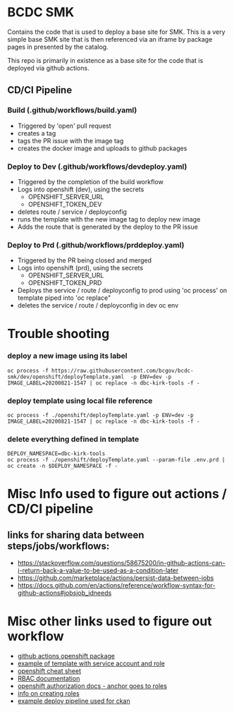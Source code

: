 # BCDC SMK

Contains the code that is used to deploy a base site for SMK.  This is a very
simple base SMK site that is then referenced via an iframe by package pages
in presented by the catalog.

This repo is primarily in existence as a base site for the code that is 
deployed via github actions.

## CD/CI Pipeline

### Build (.github/workflows/build.yaml)
* Triggered by 'open' pull request
* creates a tag
* tags the PR issue with the image tag
* creates the docker image and uploads to github packages


### Deploy to Dev (.github/workflows/devdeploy.yaml)
* Triggered by the completion of the build workflow
* Logs into openshift (dev), using the secrets
    * OPENSHIFT_SERVER_URL
    * OPENSHIFT_TOKEN_DEV
* deletes route / service / deployconfig
* runs the template with the new image tag to deploy new image
* Adds the route that is generated by the deploy to the PR issue

### Deploy to Prd (.github/workflows/prddeploy.yaml)
* Triggered by the PR being closed and merged
* Logs into openshift  (prd), using the secrets
    * OPENSHIFT_SERVER_URL
    * OPENSHIFT_TOKEN_PRD
* Deploys the service / route / deployconfig to prod using 'oc process' on template piped into 'oc replace"
* deletes the service / route / deployconfig in dev oc env


# Trouble shooting

### deploy a new image using its label
`oc process -f https://raw.githubusercontent.com/bcgov/bcdc-smk/dev/openshift/deployTemplate.yaml  -p ENV=dev -p IMAGE_LABEL=20200821-1547 | oc replace -n dbc-kirk-tools -f -`

### deploy template using local file reference
`oc process -f ./openshift/deployTemplate.yaml -p ENV=dev -p IMAGE_LABEL=20200821-1547 | oc replace -n dbc-kirk-tools -f -`

### delete everything defined in template
```
DEPLOY_NAMESPACE=dbc-kirk-tools
oc process -f ./openshift/deployTemplate.yaml --param-file .env.prd | oc create -n $DEPLOY_NAMESPACE -f - 
```


# Misc Info used to figure out actions / CD/CI pipeline

## links for sharing data between steps/jobs/workflows:
   * https://stackoverflow.com/questions/58675200/in-github-actions-can-i-return-back-a-value-to-be-used-as-a-condition-later
   * https://github.com/marketplace/actions/persist-data-between-jobs
   * https://docs.github.com/en/actions/reference/workflow-syntax-for-github-actions#jobsjob_idneeds

# Misc other links used to figure out workflow
* [github actions openshift package](https://github.com/redhat-developer/openshift-actions)
* [example of template with service account and role](https://github.com/bcgov/repomountie/blob/master/openshift/templates/cicd.yaml)
* [openshift cheat sheet](https://design.jboss.org/redhatdeveloper/marketing/openshift_cheatsheet/cheatsheet/images/openshift_cheat_sheet_r1v1.pdf)
* [RBAC documentation](https://docs.openshift.com/container-platform/3.11/admin_guide/manage_rbac.html#creating-local-role)
* [openshift authorization docs - anchor goes to roles](https://docs.openshift.com/container-platform/3.11/architecture/additional_concepts/authorization.html#roles)
* [info on creating roles](https://docs.openshift.com/container-platform/3.11/admin_guide/manage_rbac.html#viewing-local-roles-and-bindings)
* [example deploy pipeline used for ckan](https://gogs.data.gov.bc.ca/bcdc/deployment/src/branch/master/ocp/.openshift/bcdc-ckan-ext-cicd.yaml)






